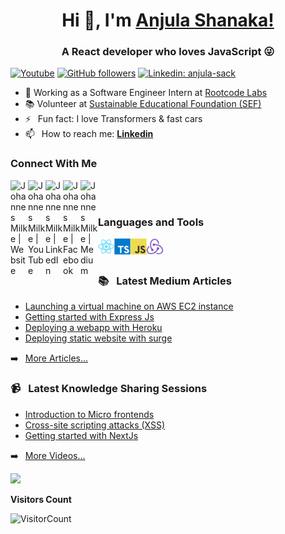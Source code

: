 <h1 align="center"> Hi 👋, I'm <a href="https://anjula.me">Anjula Shanaka!</a></h1>
<h3 align="center">A React developer who loves JavaScript 😜</h3>

[![Youtube](https://img.shields.io/static/v1?label=AnjulaShanaka&message=Subscribe&logo=YouTube&color=FF0000&style=for-the-badge)][youtube]
[![GitHub followers](https://img.shields.io/github/followers/anjula-sack?logo=GitHub&style=for-the-badge)][github]
[![Linkedin: anjula-sack](https://img.shields.io/badge/-CONNECT-blue?style=for-the-badge&logo=Linkedin&link=https://www.linkedin.com/in/anjula-sack/)][linkedin]

- 🔭 Working as a Software Engineer Intern at [Rootcode Labs](https://rootcodelabs.com/)
- 📚 Volunteer at [Sustainable Educational Foundation (SEF)](https://sefglobal.org/)
- ⚡ &ensp;Fun fact: I love Transformers & fast cars
- 📫 &ensp;How to reach me: [**Linkedin**][linkedin]

### Connect With Me

[<img align="left" alt="Johannes Milke | Website" width="28px" src="https://firebasestorage.googleapis.com/v0/b/web-johannesmilke.appspot.com/o/other%2Fsocial%2Fwebsite.png?alt=media" />][website]
[<img align="left" alt="Johannes Milke | YouTube" width="28px" src="https://firebasestorage.googleapis.com/v0/b/web-johannesmilke.appspot.com/o/other%2Fsocial%2Fyoutube.png?alt=media" />][youtube]
[<img align="left" alt="Johannes Milke | LinkedIn" width="28px" src="https://firebasestorage.googleapis.com/v0/b/web-johannesmilke.appspot.com/o/other%2Fsocial%2Flinkedin.png?alt=media" />][linkedin]
[<img align="left" alt="Johannes Milke | Facebook" width="28px" src="https://firebasestorage.googleapis.com/v0/b/web-johannesmilke.appspot.com/o/other%2Fsocial%2Ffacebook.png?alt=media" />][facebook]
[<img align="left" alt="Johannes Milke | Medium" width="28px" src="https://firebasestorage.googleapis.com/v0/b/web-johannesmilke.appspot.com/o/other%2Fsocial%2Fmedium.png?alt=media" />][medium]


<br />
<br />

### Languages and Tools
<img align="left" alt=React width="26px" src="./icons/react/react-original.svg" />
<img align="left" alt=TypeScript width="26px" src="./icons/typescript/typescript-original.svg" />
<img align="left" alt=JavaScript width="26px" src="./icons/javascript/javascript-original.svg" />
<img align="left" alt=Redux width="26px" src="./icons/redux/redux-original.svg" />



<br />
<br />

### 📚 &ensp;Latest Medium Articles

<!-- BLOG-POST-LIST:START -->
- [Launching a virtual machine on AWS EC2 instance](https://medium.com/weekly-webtips/launching-a-virtual-machine-on-amazon-ec2-instance-c385ec4fc2a2)
- [Getting started with Express Js](https://medium.com/weekly-webtips/creating-a-minimal-and-flexible-node-js-web-application-with-express-863966ac6945)
- [Deploying a webapp with Heroku](https://medium.com/weekly-webtips/how-to-deploy-a-webapp-using-heroku-a1f99fbb912d)
- [Deploying static website with surge](https://medium.com/weekly-webtips/how-to-publish-a-static-web-using-surge-db1258527f0f)
<!-- BLOG-POST-LIST:END -->

➡️ &ensp;[More Articles...](https://medium.com/@anjulashanaka)

### 📹 &ensp;Latest Knowledge Sharing Sessions

<!-- BLOG-POST-LIST:START -->
- [Introduction to Micro frontends](https://youtu.be/GLQLvncHe8Q)
- [Cross-site scripting attacks (XSS)](https://youtu.be/kFobonVl6Gc)
- [Getting started with NextJs](https://youtu.be/xCT3W47thGE)

<!-- BLOG-POST-LIST:END -->

➡️ &ensp;[More Videos...][youtube]

[website]: https://anjula.me
[youtube]: https://www.youtube.com/playlist?list=PLx4Ro8e0E8S_GmG75brlX1yGbILEiuY7m
[linkedin]: https://linkedin.com/in/anjula-sack
[github]: https://github.com/anjula-sack
[facebook]: https://www.facebook.com/anjula.shanaka
[medium]: https://medium.com/@anjulashanaka

<img src="https://github-readme-stats.vercel.app/api?username=anjula-sack&&show_icons=true&count_private=true" />

**Visitors Count**

![VisitorCount](https://profile-counter.glitch.me/{anjula-sack}/count.svg)

